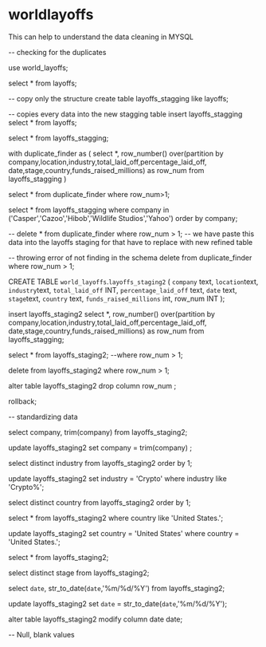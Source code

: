 # worldlayoffs
This can help to understand the data cleaning in MYSQL

-- checking for the duplicates

use world_layoffs;

select * from layoffs;

-- copy only the structure
create table layoffs_stagging
like layoffs;

-- copies every data into the new stagging table
insert layoffs_stagging
select * from layoffs;

select * from layoffs_stagging;

with duplicate_finder as 
(
select *,
row_number() over(partition by company,location,industry,total_laid_off,percentage_laid_off,
date,stage,country,funds_raised_millions) as row_num
 from layoffs_stagging
)

select * from duplicate_finder 
where row_num>1;

select * from layoffs_stagging
where company in ('Casper','Cazoo','Hibob','Wildlife Studios','Yahoo')
order by company;

-- delete * from duplicate_finder where row_num > 1;
-- we have paste this data into the layoffs staging for that have to replace with new refined table

-- throwing error of not finding in the schema 
delete 
from duplicate_finder
where row_num > 1;


CREATE TABLE `world_layoffs`.`layoffs_staging2` (
`company` text,
`location`text,
`industry`text,
`total_laid_off` INT,
`percentage_laid_off` text,
`date` text,
`stage`text,
`country` text,
`funds_raised_millions` int,
row_num INT
);

insert layoffs_staging2
select *,
row_number() over(partition by company,location,industry,total_laid_off,percentage_laid_off,
date,stage,country,funds_raised_millions) as row_num
 from layoffs_stagging;
 
 select * from layoffs_staging2;
 --where row_num > 1;
 
 
 
 delete 
 from layoffs_staging2
 where row_num > 1;

alter table layoffs_staging2
drop column row_num ;

rollback;

-- standardizing data

select company, trim(company) from layoffs_staging2;

update layoffs_staging2
set company = trim(company) ;

select distinct industry from layoffs_staging2 order by 1;

update layoffs_staging2
set industry = 'Crypto'
where industry like 'Crypto%';

select distinct country
from layoffs_staging2 order by 1;

select * from layoffs_staging2 where country like 'United States.';

update layoffs_staging2
set country = 'United States'
where country = 'United States.';

select * from layoffs_staging2;

select distinct stage from layoffs_staging2;

select `date`, str_to_date(`date`,'%m/%d/%Y') from layoffs_staging2;

update layoffs_staging2
set `date` = str_to_date(`date`,'%m/%d/%Y');

alter table layoffs_staging2
modify column date date;

-- Null, blank values

